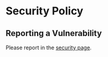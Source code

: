 # Security Policy

## Reporting a Vulnerability

Please report in the [security page](https://github.com/delpa-org/snapshot-generator/security/advisories).
